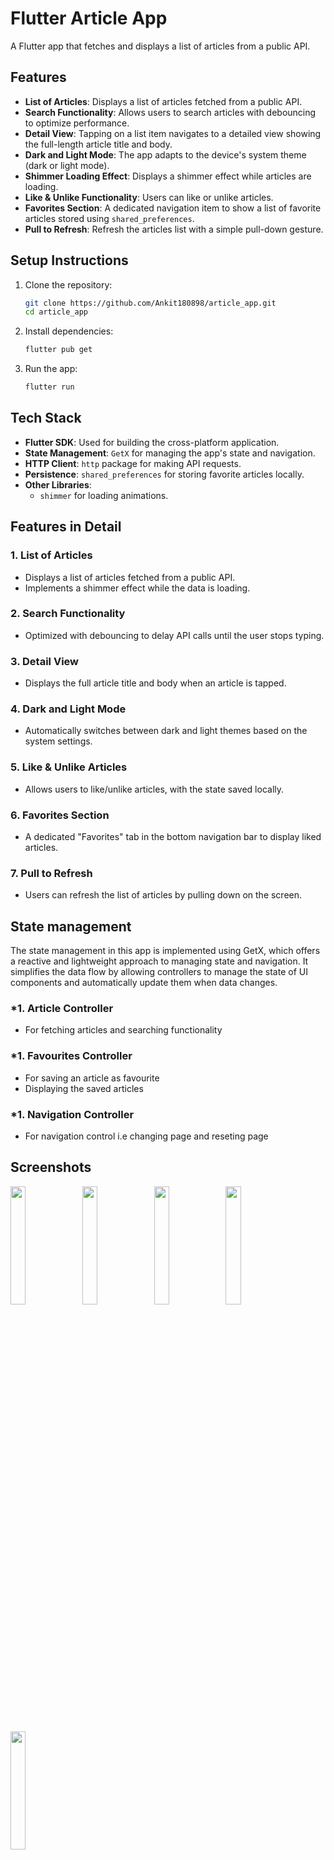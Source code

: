 # Flutter Article App

A Flutter app that fetches and displays a list of articles from a public API.

## Features

- **List of Articles**: Displays a list of articles fetched from a public API.
- **Search Functionality**: Allows users to search articles with debouncing to optimize performance.
- **Detail View**: Tapping on a list item navigates to a detailed view showing the full-length article title and body.
- **Dark and Light Mode**: The app adapts to the device's system theme (dark or light mode).
- **Shimmer Loading Effect**: Displays a shimmer effect while articles are loading.
- **Like & Unlike Functionality**: Users can like or unlike articles.
- **Favorites Section**: A dedicated navigation item to show a list of favorite articles stored using `shared_preferences`.
- **Pull to Refresh**: Refresh the articles list with a simple pull-down gesture.

## Setup Instructions

1. Clone the repository:
   ```bash
   git clone https://github.com/Ankit180898/article_app.git
   cd article_app
   ```

2. Install dependencies:
   ```bash
   flutter pub get
   ```

3. Run the app:
   ```bash
   flutter run
   ```

## Tech Stack

- **Flutter SDK**: Used for building the cross-platform application.
- **State Management**: `GetX` for managing the app's state and navigation.
- **HTTP Client**: `http` package for making API requests.
- **Persistence**: `shared_preferences` for storing favorite articles locally.
- **Other Libraries**:
  - `shimmer` for loading animations.

## Features in Detail

### **1. List of Articles**
- Displays a list of articles fetched from a public API.
- Implements a shimmer effect while the data is loading.

### **2. Search Functionality**
- Optimized with debouncing to delay API calls until the user stops typing.

### **3. Detail View**
- Displays the full article title and body when an article is tapped.

### **4. Dark and Light Mode**
- Automatically switches between dark and light themes based on the system settings.

### **5. Like & Unlike Articles**
- Allows users to like/unlike articles, with the state saved locally.

### **6. Favorites Section**
- A dedicated "Favorites" tab in the bottom navigation bar to display liked articles.

### **7. Pull to Refresh**
- Users can refresh the list of articles by pulling down on the screen.

## State management

The state management in this app is implemented using GetX, which offers a reactive and lightweight approach to managing state and navigation. It simplifies the data flow by allowing controllers to manage the state of UI components and automatically update them when data changes.

### ***1. Article Controller**
- For fetching articles and searching functionality
  
### ***1. Favourites Controller**
- For saving an article as favourite
- Displaying the saved articles
  
### ***1. Navigation Controller**
- For navigation control i.e changing page and reseting page

## Screenshots
<p float="left">
  <img src="https://github.com/user-attachments/assets/97f879cd-099b-4781-ad6a-367bea4e48a0" width="22%" />
  <img src="https://github.com/user-attachments/assets/8a75894a-3106-45cb-87fb-b23552ce58c6" width="22%" />
   <img src="https://github.com/user-attachments/assets/1df4322a-3920-4ebe-9a2e-3042093060e5" width="22%" />
  <img src="https://github.com/user-attachments/assets/b4a79292-4fe0-4304-b93c-f5851c1e0f41" width="22%" />

</p>

<p float="left">
    <img src="https://github.com/user-attachments/assets/4f5d3c36-4bd5-4dda-bef1-97c25c0ef66d" width="22%" />

</p>





